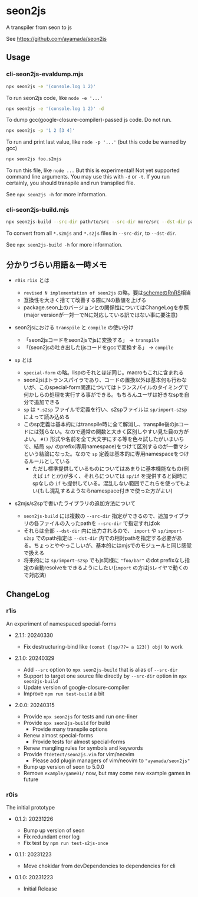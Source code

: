 # seon2js

A transpiler from seon to js

See https://github.com/ayamada/seon2js


## Usage

### cli-seon2js-evaldump.mjs

```sh
npx seon2js -e '(console.log 1 2)'
```

To run seon2js code, like `node -e '...'`

```sh
npx seon2js -e '(console.log 1 2)' -d
```

To dump gcc(google-closure-compiler)-passed js code. Do not run.

```sh
npx seon2js -p '1 2 [3 4]'
```

To run and print last value, like `node -p '...'`
(but this code be warned by gcc)

```sh
npx seon2js foo.s2mjs
```

To run this file, like `node ...`
But this is experimental!
Not yet supported command line arguments.
You may use this with `-d` or `-t`.
If you run certainly, you should transpile and run transpiled file.

See `npx seon2js -h` for more information.


### cli-seon2js-build.mjs

```sh
npx seon2js-build --src-dir path/to/src --src-dir more/src --dst-dir path/to/html/mjs
```

To convert from all `*.s2mjs` and `*.s2js` files in `--src-dir`, to `--dst-dir`.

See `npx seon2js-build -h` for more information.


## 分かりづらい用語＆一時メモ

- `r0is` `r1is` とは
    - `revised N implementation of seon2js` の略。要は[schemeのRnRS](https://standards.scheme.org/)相当
    - 互換性を大きく捨てて改善する際にNの数値を上げる
    - package.seon上のバージョンとの関係性についてはChangeLogを参照
      (major versionが一対一でNに対応している訳ではない事に要注意)

- seon2jsにおける `transpile` と `compile` の使い分け
    - 「seon2jsコードをseon2jsでjsに変換する」 → `transpile`
    - 「(seon2jsの吐き出した)jsコードをgccで変換する」 → `compile`

- `sp` とは
    - `special-form` の略。lispのそれとほぼ同じ。macroもこれに含まれる
    - seon2jsはトランスパイラであり、コードの置換以外は基本何も行わないが、このspecial-form関連についてはトランスパイルのタイミングで何かしらの処理を実行する事ができる。もちろんユーザは好きなspを自分で追加できる
    - `sp` は `*.s2sp` ファイルで定義を行い、s2spファイルは `sp/import-s2sp` によって読み込める
    - このsp定義は基本的にはtranspile時に全て解消し、transpile後のjsコードには残らない。なので通常の関数と大きく区別しやすい見た目の方がよい。 `#()` 形式や名前を全て大文字にする等を色々試したがいまいちで、結局 `sp/` のprefix(専用namespace)をつけて区別するのが一番マシという結論になった。なので `sp` 定義は基本的に専用namespaceをつけるルールとしている
        - ただし標準提供しているものについてはあまりに基本機能なもの(例えば `if` とか)が多く、それらについては `sp/if` を提供すると同時にspなしの `if` も提供している。混乱しない範囲でこれらを使ってもよい(もし混乱するようならnamespace付きで使った方がよい)

- s2mjs/s2spで書いたライブラリの追加方法について
    - `seon2js-build` には複数の `--src-dir` 指定ができるので、追加ライブラリの各ファイルの入ったpathを `--src-dir` で指定すればok
    - それらは全部 `--dst-dir` 内に出力されるので、 `import` や `sp/import-s2sp` でのpath指定は `--dst-dir` 内での相対pathを指定する必要がある。ちょっとややっこしいが、基本的にはmjsでのモジュールと同じ感覚で扱える
    - 将来的には `sp/import-s2sp` でもjs同様に `"foo/bar"` のdot prefixなし指定の自動resolveをできるようにしたい(`import` の方はjsレイヤで動くので対応済)


## ChangeLog

### r1is

An experiment of namespaced special-forms

- 2.1.1: 20240330
    - Fix destructuring-bind like `(const {(sp/??= a 123)} obj)` to work

- 2.1.0: 20240329
    - Add `--src` option to `npx seon2js-build` that is alias of `--src-dir`
    - Support to target one source file directly
      by `--src-dir` option in `npx seon2js-build`
    - Update version of google-closure-compiler
    - Improve `npm run test-build` a bit

- 2.0.0: 20240315
    - Provide `npx seon2js` for tests and run one-liner
    - Provide `npx seon2js-build` for build
        - Provide many transpile options
    - Renew almost special-forms
        - Provide tests for almost special-forms
    - Renew mangling rules for symbols and keywords
    - Provide `ftdetect/seon2js.vim` for vim/neovim
        - Please add plugin managers of vim/neovim to `"ayamada/seon2js"`
    - Bump up version of seon to 5.0.0
    - Remove `example/game01/` now, but may come new example games in future


### r0is

The initial prototype

- 0.1.2: 20231226
    - Bump up version of seon
    - Fix redundant error log
    - Fix test by `npm run test-s2js-once`

- 0.1.1: 20231223
    - Move chokidar from devDependencies to dependencies for cli

- 0.1.0: 20231223
    - Initial Release

